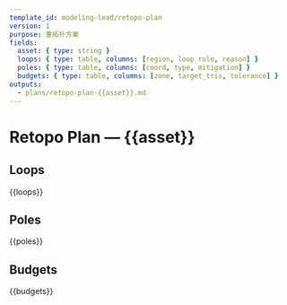 ```yaml
---
template_id: modeling-lead/retopo-plan
version: 1
purpose: 重拓扑方案
fields:
  asset: { type: string }
  loops: { type: table, columns: [region, loop_rule, reason] }
  poles: { type: table, columns: [coord, type, mitigation] }
  budgets: { type: table, columns: [zone, target_tris, tolerance] }
outputs:
  - plans/retopo-plan-{{asset}}.md
---
```


# Retopo Plan — {{asset}}

## Loops

{{loops}}

## Poles

{{poles}}

## Budgets

{{budgets}}
